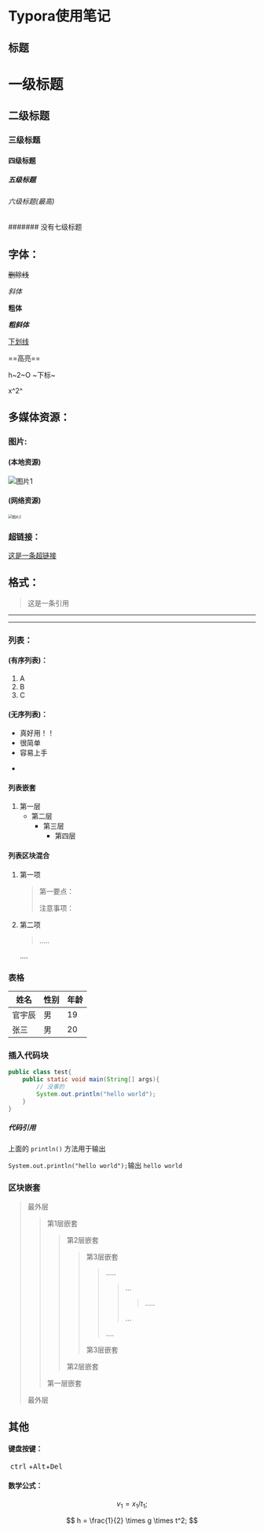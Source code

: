 

# Typora使用笔记

## 标题

# 一级标题
## 二级标题
### 三级标题
#### 四级标题
##### 五级标题

###### 六级标题(最高)

####### 没有七级标题

## 字体：

~~删除线~~

*斜体*

**粗体**

***粗斜体***

<u>下划线</u>

==高亮==

h~2~O ~下标~

x^2^

## 多媒体资源：

### 图片:

#### (本地资源)

![图片1](E:\下载文件\wallhaven-13mk9v_1920x1080.png)

#### (网络资源)

<img src="https://timgsa.baidu.com/timg?image&amp;quality=80&amp;size=b9999_10000&amp;sec=1580637688091&amp;di=58877813463e01f35095fb5dd32d1955&amp;imgtype=0&amp;src=http%3A%2F%2Fi1.sinaimg.cn%2Fent%2Fd%2F2008-06-04%2FU105P28T3D2048907F326DT20080604225106.jpg" alt="图片2" style="zoom:50%;" />



### 超链接：

[这是一条超链接](https://baidu.com/)

## 格式：



> 这是一条引用

***

---

### 列表：

#### (有序列表)：

1. A
2. B
3. C



#### (无序列表)：

- 真好用！！
- 很简单
- 容易上手

+

#### 列表嵌套

1. 第一层
   - 第二层
     - 第三层
       - 第四层

#### 列表区块混合

1. 第一项

   > 第一要点：
   >
   > 注意事项：

2. 第二项

   > .....

   ....



### 表格

|姓名|性别|年龄|
|--|--|--|
|官宇辰|男|19|
|张三|男|20|



### 插入代码块

```java
public class test{
    public static void main(String[] args){
        // 没事的
        System.out.println("hello world");
    }
}
```

##### 代码引用

上面的  `println()`  方法用于输出

`System.out.println("hello world");`输出 `hello world`



### 区块嵌套

> 最外层
>
> > 第1层嵌套
> >
> > > 第2层嵌套
> > >
> > > > 第3层嵌套
> > > >
> > > > > .....
> > > > >
> > > > > > ...
> > > > > >
> > > > > > >.....
> > > > > >
> > > > > > ...
> > > > >
> > > > > ....
> > > >
> > > > 第3层嵌套
> > >
> > > 第2层嵌套
> >
> > 第一层嵌套
>
> 最外层



## 其他

#### 键盘按键：

​													<kbd>ctrl</kbd> +<kbd>Alt</kbd>+<kbd>Del</kbd>

#### 数学公式：

$$
v_1 = x_1/t_1;
$$

$$
h = \frac{1}{2} \times g \times t^2;
$$
